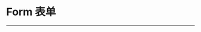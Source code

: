 # Form 表单

---

<!-- ### 基础用法

<code hideActions='["CSB","EXTERNAL"]' src="./basic.tsx" />

### API

| 参数  | 说明         | 类型   | 默认值 |
| ----- | ------------ | ------ | ------ |
| rules | 表单校验规则 | object |        | -->
